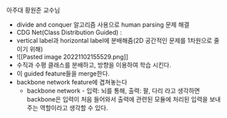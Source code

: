 아주대 황원준 교수님
- divide and conquer 알고리즘 사용으로 human parsing 문제 해결
- CDG Net(Class Distribution Guided) : 
- vertical label과 horizontal label에 분배해줌(2D 공간적인 문제를 1차원으로 줄이기 위해)
- ![[Pasted image 20221102155529.png]]
- 수직과 수평 클래스를 분배하고, 방향을 이용하여 학습 시킨다.
- 이 guided feature들을 merge한다. 
- backbone network feature에 겹쳐놓는다
	- backbone network - 입력: 뇌를 통해, 출력: 팔, 다리 라고 생각하면 backbone은 입력이 처음 들어와서 출력에 관련된 모듈에 처리된 입력을 보내주는 역할이라고 생각할 수 있다.
